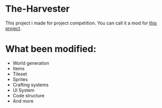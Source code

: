 # The-Harvester
This project i made for project competition.
You can call it a mod for [this project](https://github.com/skeeto/Minicraft/tree/master/src/com/mojang/ld22).
# What been modified:
 - World generation
 - Items
 - Tileset
 - Sprites
 - Crafting systems
 - UI System
 - Code structure
 - And more
